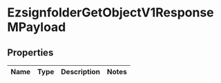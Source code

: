
# EzsignfolderGetObjectV1ResponseMPayload

## Properties
| Name | Type | Description | Notes |
| ------------ | ------------- | ------------- | ------------- |



